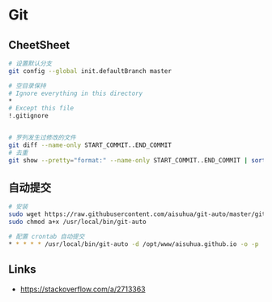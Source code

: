 # Git 

## CheetSheet

```sh
# 设置默认分支
git config --global init.defaultBranch master

# 空目录保持
# Ignore everything in this directory
*
# Except this file
!.gitignore


# 罗列发生过修改的文件
git diff --name-only START_COMMIT..END_COMMIT
# 去重
git show --pretty="format:" --name-only START_COMMIT..END_COMMIT | sort | uniq
```

## 自动提交

```sh
# 安装
sudo wget https://raw.githubusercontent.com/aisuhua/git-auto/master/git-auto -o /usr/local/bin/git-auto
sudo chmod a+x /usr/local/bin/git-auto

# 配置 crontab 自动提交
* * * * * /usr/local/bin/git-auto -d /opt/www/aisuhua.github.io -o -p
```

## Links

- https://stackoverflow.com/a/2713363
